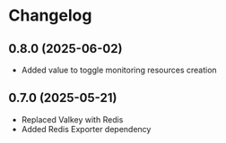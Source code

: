 # Changelog

## 0.8.0 (2025-06-02)
* Added value to toggle monitoring resources creation

## 0.7.0 (2025-05-21)
* Replaced Valkey with Redis
* Added Redis Exporter dependency
